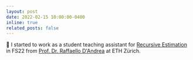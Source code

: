 ```yaml
---
layout: post
date: 2022-02-15 10:00:00-0400
inline: true
related_posts: false
---
```


📝 I started to work as a student teaching assistant for [Recursive Estimation](https://idsc.ethz.ch/education/lectures/recursive-estimation.html) in FS22 from [Prof. Dr. Raffaello D'Andrea](https://raffaello.name/) at ETH Zürich. 